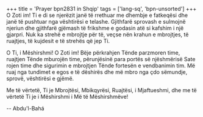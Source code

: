 +++
title = 'Prayer bpn2831 in Shqip'
tags = ['lang-sq', 'bpn-unsorted']
+++
O Zoti im! Ti e di se njerëzit janë të rrethuar me dhembje e fatkeqësi dhe janë të pushtuar nga vështirësi e telashe. Gjithfarë sprovash e sulmojnë njeriun dhe gjithfarë gjëmash të frikshme e godasin atë si kafshim i një gjarpri. Nuk ka strehë e mbrojtje për të, veçse nën krahun e mbrojtjes, të ruajtjes, të kujdesit e të strehës që jep Ti.

O Ti, i Mëshirshmi! O Zoti im! Bëje përkrahjen Tënde parzmoren time, ruajtjen Tënde mburojën time, përunjësinë para portës së njëshmërisë Sate rojen time dhe sigurimin e mbrojtjen Tënde fortesën e vendbanimin tim. Më ruaj nga tundimet e egos e të dëshirës dhe më mbro nga çdo sëmundje, sprovë, vështirësi e gjëmë.

Me të vërtetë, Ti je Mbrojtësi, Mbikqyrësi, Ruajtësi, i Mjaftueshmi, dhe me të vërtetë Ti je i Mëshirshmi i Më të Mëshirshmëve!

-- Abdu'l-Bahá
